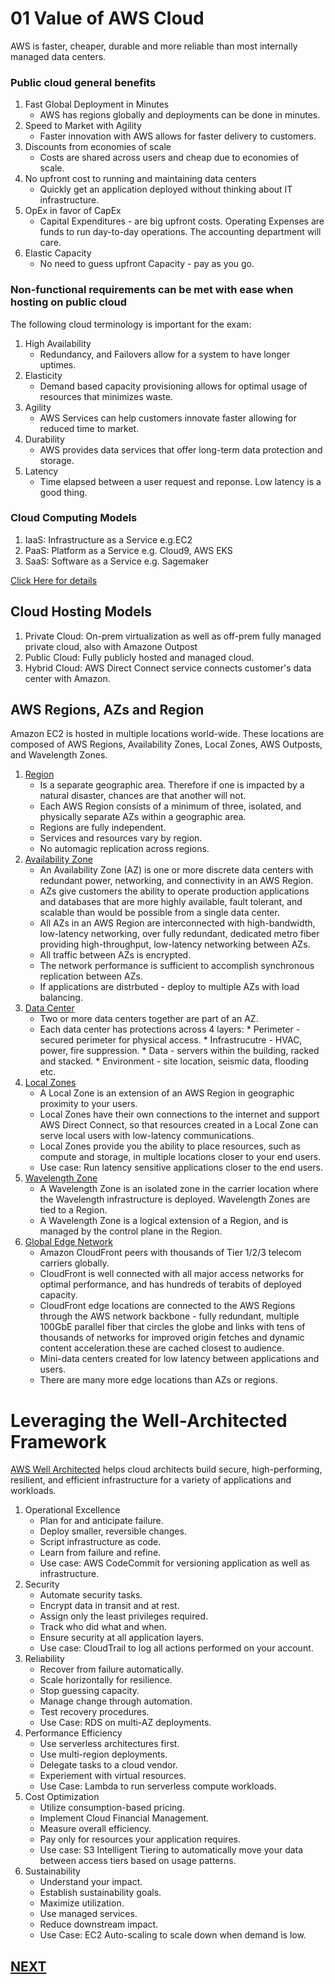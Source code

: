 # 01 Value of AWS Cloud

AWS is faster, cheaper, durable and more reliable than most internally managed data centers.
### Public cloud general benefits 
1. Fast Global Deployment in Minutes
    * AWS has regions globally and deployments can be done in minutes.
1. Speed to Market with Agility
    * Faster innovation with AWS allows for faster delivery to customers.
1. Discounts from economies of scale 
    * Costs are shared across users and cheap due to economies of scale.
1. No upfront cost to running and maintaining data centers
    * Quickly get an application deployed without thinking about IT infrastructure.
1. OpEx in favor of CapEx
    * Capital Expenditures - are big upfront costs. Operating Expenses are funds to run day-to-day operations. The accounting department will care.
1. Elastic Capacity
    * No need to guess upfront Capacity - pay as you go.


### Non-functional requirements can be met with ease when hosting on public cloud
The following cloud terminology is important for the exam:
1. High Availability
    * Redundancy, and Failovers allow for a system to have longer uptimes.
1. Elasticity
    * Demand based capacity provisioning allows for optimal usage of resources that minimizes waste.
1. Agility
    * AWS Services can help customers innovate faster allowing for reduced time to market.
1. Durability
    * AWS provides data services that offer long-term data protection and storage.
1. Latency
    * Time elapsed between a user request and reponse. Low latency is a good thing.
### Cloud Computing Models

1. IaaS: Infrastructure as a Service e.g.EC2
1. PaaS: Platform as a Service e.g. Cloud9, AWS EKS 
1. SaaS: Software as a Service e.g. Sagemaker

[Click Here for details](https://aws.amazon.com/what-is-cloud-computing/?pg=TOCC)
## Cloud Hosting Models

1. Private Cloud: On-prem virtualization as well as off-prem fully managed private cloud, also with Amazone Outpost
1. Public Cloud: Fully publicly hosted and managed cloud.
1. Hybrid Cloud: AWS Direct Connect service connects customer's data center with Amazon.

## AWS Regions, AZs and Region

Amazon EC2 is hosted in multiple locations world-wide. These locations are composed of AWS Regions, Availability Zones, Local Zones, AWS Outposts, and Wavelength Zones.
1. [Region](https://docs.aws.amazon.com/AWSEC2/latest/UserGuide/using-regions-availability-zones.html)
    * Is a separate geographic area. Therefore if one is impacted by a natural disaster, chances are that another will not.
    * Each AWS Region consists of a minimum of three, isolated, and physically separate AZs within a geographic area.
    * Regions are fully independent.
    * Services and resources vary by region.
    * No automagic replication across regions. 
1. [Availability Zone](https://aws.amazon.com/about-aws/global-infrastructure/regions_az/)
    * An Availability Zone (AZ) is one or more discrete data centers with redundant power, networking, and connectivity in an AWS Region. 
    * AZs give customers the ability to operate production applications and databases that are more highly available, fault tolerant, and scalable than would be possible from a single data center. 
    * All AZs in an AWS Region are interconnected with high-bandwidth, low-latency networking, over fully redundant, dedicated metro fiber providing high-throughput, low-latency networking between AZs. 
    * All traffic between AZs is encrypted. 
    * The network performance is sufficient to accomplish synchronous replication between AZs. 
    * If applications are distrbuted - deploy to multiple AZs with load balancing.
1. [Data Center](https://aws.amazon.com/compliance/data-center/data-centers/)
    * Two or more data centers together are part of an AZ.
    * Each data center has protections across 4 layers:
          * Perimeter - secured perimeter for physical access.
          * Infrastrucutre - HVAC, power, fire suppression.
          * Data - servers within the building, racked and stacked.
          * Environment - site location, seismic data, flooding etc.
1. [Local Zones](https://aws.amazon.com/about-aws/global-infrastructure/localzones/)
    * A Local Zone is an extension of an AWS Region in geographic proximity to your users. 
    * Local Zones have their own connections to the internet and support AWS Direct Connect, so that resources created in a Local Zone can serve local users with low-latency communications. 
    * Local Zones provide you the ability to place resources, such as compute and storage, in multiple locations closer to your end users.
    * Use case: Run latency sensitive applications closer to the end users.
1. [Wavelength Zone](https://docs.aws.amazon.com/AWSEC2/latest/UserGuide/using-regions-availability-zones.html#concepts-wavelength-zones)
    * A Wavelength Zone is an isolated zone in the carrier location where the Wavelength infrastructure is deployed. Wavelength Zones are tied to a Region. 
    * A Wavelength Zone is a logical extension of a Region, and is managed by the control plane in the Region.
1. [Global Edge Network](https://aws.amazon.com/cloudfront/features/?p=ugi&l=na&whats-new-cloudfront.sort-by=item.additionalFields.postDateTime&whats-new-cloudfront.sort-order=desc) 
    * Amazon CloudFront peers with thousands of Tier 1/2/3 telecom carriers globally.
    * CloudFront is well connected with all major access networks for optimal performance, and has hundreds of terabits of deployed capacity. 
    * CloudFront edge locations are connected to the AWS Regions through the AWS network backbone - fully redundant, multiple 100GbE parallel fiber that circles the globe and links with tens of thousands of networks for improved origin fetches and dynamic content acceleration.these are cached closest to audience.
    * Mini-data centers created for low latency between applications and users.
    * There are many more edge locations than AZs or regions.


 # Leveraging the Well-Architected Framework
[AWS Well Architected](https://aws.amazon.com/architecture/well-architected/?wa-lens-whitepapers.sort-by=item.additionalFields.sortDate&wa-lens-whitepapers.sort-order=desc&wa-guidance-whitepapers.sort-by=item.additionalFields.sortDate&wa-guidance-whitepapers.sort-order=des=) helps cloud architects build secure, high-performing, resilient, and efficient infrastructure for a variety of applications and workloads.

1. Operational Excellence
    * Plan for and anticipate failure. 
    * Deploy smaller, reversible changes. 
    * Script infrastructure as code. 
    * Learn from failure and refine.
    * Use case: AWS CodeCommit for versioning application as well as infrastructure.
1. Security
    * Automate security tasks.
    * Encrypt data in transit and at rest.
    * Assign only the least privileges required.
    * Track who did what and when.
    * Ensure security at all application layers.
    * Use case: CloudTrail to log all actions performed on your account.
1. Reliability
    * Recover from failure automatically.
    * Scale horizontally for resilience.
    * Stop guessing capacity.
    * Manage change through automation.
    * Test recovery procedures.
    * Use Case: RDS on multi-AZ deployments.
1. Performance Efficiency
    * Use serverless architectures first.
    * Use multi-region deployments.
    * Delegate tasks to a cloud vendor.
    * Experiement with virtual resources.
    * Use Case: Lambda to run serverless compute workloads.
1. Cost Optimization
    * Utilize consumption-based pricing.
    * Implement Cloud Financial Management.
    * Measure overall efficiency.
    * Pay only for resources your application requires.
    * Use case: S3 Intelligent Tiering to automatically move your data between access tiers based on usage patterns.
1. Sustainability
    * Understand your impact.
    * Establish sustainability goals.
    * Maximize utilization.
    * Use managed services.
    * Reduce downstream impact.
    * Use Case: EC2 Auto-scaling to scale down when demand is low.


## [NEXT](./05-AWS_Core_Services.md)

